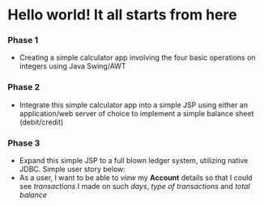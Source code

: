 # Hello world! It all starts from here
### Phase 1

 * Creating a simple calculator app involving the four basic operations on integers using Java Swing/AWT

### Phase 2

 * Integrate this simple calculator app into a simple JSP using either an application/web server of choice to implement a simple balance sheet (debit/credit)
 
### Phase 3
 
 * Expand this simple JSP to a full blown ledger system, utilizing native JDBC. Simple user story below:
  * As a user, I want to be able to *view* my **Account** details so that I could see *transactions* I made on such *days*, *type of transactions* and *total balance*
  
